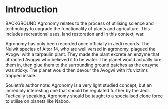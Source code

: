 # Introduction

BACKGROUND
Agronomy relates to the process of utilising science and technology to upgrade the functionality of plants and agriculture.
This includes recreational uses, land restoration and in this context, war.

Agronomy has only been recorded once officially in Jedi records.
The Nuiwit species of Altor 14, who are well versed in agronomy, plagued the Avogwi with a tarpaulin plant.
They made the plant excrete an enzyme that attracted Avogwi who believed it to be water.
The planet would actually lure them in, then glue them to the surrounding ground patches as the enzyme was sticky.
The planet would then devour the Avogwi with it’s victims trapped inside.

Souleth’s author note: Agronomy is a very light studied concept, but an incredibly interesting one that should be regulated further by the Jedi.
Tactically speaking, Agronomy should be taught to a specialised clone force to utilise on planets like Naboo.
